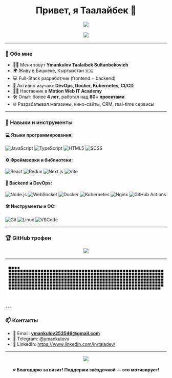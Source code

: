 <h1 align="center">Привет, я Таалайбек 👋</h1>

<p align="center">
  <img src="https://readme-typing-svg.herokuapp.com/?lines=Full-stack+разработчик;Mentor+в+Motion+Web+Academy;DevOps+Learner;Люблю+писать+чистый+код;React+%7C+Node.js+%7C+TypeScript&center=true&width=500&height=45" />
</p>

<p align="center">
  <img src="https://media.giphy.com/media/ZVik7pBtu9dNS/giphy.gif" width="180" />
</p>

---

### 💼 Обо мне

- 👨‍💻 Меня зовут **Ymankulov Taalaibek Sultanbekovich**
- 🌍 Живу в Бишкеке, Кыргызстан 🇰🇬
- 💻 Full-Stack разработчик (frontend + backend)
- 🧠 Активно изучаю: **DevOps, Docker, Kubernetes, CI/CD**
- 🧑‍🏫 Наставник в **Motion Web IT Academy**
- 🛠 Опыт: более **4 лет**, работал над **80+ проектами**
- 🌐 Разрабатывал магазины, кино-сайты, CRM, real-time сервисы

---

### 🧰 Навыки и инструменты

#### 💻 Языки программирования:
![JavaScript](https://img.shields.io/badge/-JavaScript-F7DF1E?style=flat&logo=javascript&logoColor=black)
![TypeScript](https://img.shields.io/badge/-TypeScript-007ACC?style=flat&logo=typescript&logoColor=white)
![HTML5](https://img.shields.io/badge/-HTML5-E34F26?style=flat&logo=html5&logoColor=white)
![SCSS](https://img.shields.io/badge/-SCSS-CC6699?style=flat&logo=sass&logoColor=white)

#### ⚙️ Фреймворки и библиотеки:
![React](https://img.shields.io/badge/-React-61DAFB?style=flat&logo=react&logoColor=black)
![Redux](https://img.shields.io/badge/-Redux-764ABC?style=flat&logo=redux&logoColor=white)
![Next.js](https://img.shields.io/badge/-Next.js-000000?style=flat&logo=nextdotjs&logoColor=white)
![Vite](https://img.shields.io/badge/-Vite-646CFF?style=flat&logo=vite&logoColor=white)

#### 🔧 Backend и DevOps:
![Node.js](https://img.shields.io/badge/-Node.js-339933?style=flat&logo=node.js&logoColor=white)
![WebSocket](https://img.shields.io/badge/-WebSocket-010101?style=flat&logo=websocket&logoColor=white)
![Docker](https://img.shields.io/badge/-Docker-2496ED?style=flat&logo=docker&logoColor=white)
![Kubernetes](https://img.shields.io/badge/-Kubernetes-326CE5?style=flat&logo=kubernetes&logoColor=white)
![Nginx](https://img.shields.io/badge/-Nginx-009639?style=flat&logo=nginx&logoColor=white)
![GitHub Actions](https://img.shields.io/badge/-GitHub%20Actions-2088FF?style=flat&logo=github-actions&logoColor=white)

#### 🛠 Инструменты и ОС:
![Git](https://img.shields.io/badge/-Git-F05032?style=flat&logo=git&logoColor=white)
![Linux](https://img.shields.io/badge/-Linux-FCC624?style=flat&logo=linux&logoColor=black)
![VSCode](https://img.shields.io/badge/-VSCode-007ACC?style=flat&logo=visual-studio-code&logoColor=white)

---

### 🏆 GitHub трофеи

<p align="center">
  <img src="https://github-profile-trophy.vercel.app/?username=ymankulov&theme=darkhub&no-bg=true&no-frame=true&margin-w=10&row=2&column=3" />
</p>

---
<p align="center">
  <img src="https://raw.githubusercontent.com/platane/snk/output/github-contribution-grid-snake.svg" alt="snake animation" />
</p>
---

### 📫 Контакты

- 📩 Email: **ymankulov253546@gmail.com**
- 💬 Telegram: [@ymankulovv](https://t.me/ymankulovv)
- 💼 LinkedIn: https://www.linkedin.com/in/taladev/


---

<p align="center">
  <img src="https://media.giphy.com/media/qgQUggAC3Pfv687qPC/giphy.gif" width="200" />
</p>

<p align="center"><b>⭐️ Благодарю за визит! Поддержи звёздочкой — это мотивирует!</b></p>
